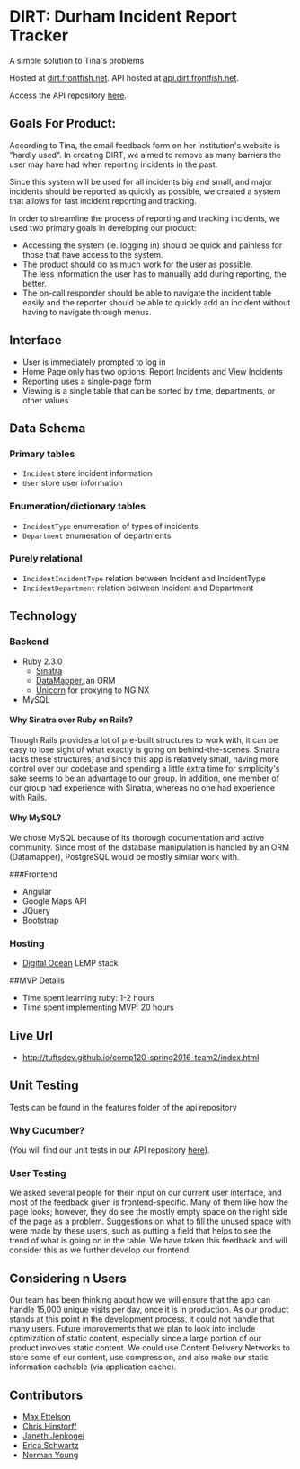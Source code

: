 # DIRT: Durham Incident Report Tracker
A simple solution to Tina's problems

Hosted at [dirt.frontfish.net](http://dirt.frontfish.net).
API hosted at [api.dirt.frontfish.net](http://api.dirt.frontfish.net).

Access the API repository [here](https://github.com/tuftsdev/comp120-spring2016-team2-api).
## Goals For Product:

According to Tina, the email feedback form on her institution's website 
is "hardly used".  In creating DIRT,  we aimed to remove as many barriers
the user may have had when reporting incidents in the past.

Since this system will be used for all incidents big and
small, and major incidents should be reported as quickly as possible, 
we created a system that allows for fast incident reporting
and tracking.

In order to streamline the process of reporting and tracking incidents, we used
two primary goals in developing our product:

 - Accessing the system (ie. logging in) should be quick and painless 
 for those that have access to the system.
 - The product should do as much work for the user as possible.  
 The less information the user has to manually add during reporting, the better.
 - The on-call responder should be able to navigate the incident table easily 
  and the reporter should be able to quickly add an incident without 
  having to navigate through menus.

## Interface
- User is immediately prompted to log in
- Home Page only has two options: Report Incidents and View Incidents
- Reporting uses a single-page form
- Viewing is a single table that can be sorted by time, departments, or other
  values

## Data Schema
### Primary tables
- `Incident` store incident information
- `User` store user information

### Enumeration/dictionary tables
- `IncidentType` enumeration of types of incidents
- `Department` enumeration of departments

### Purely relational
- `IncidentIncidentType` relation between Incident and IncidentType
- `IncidentDepartment` relation between Incident and Department

## Technology
### Backend
- Ruby 2.3.0
  - [Sinatra](http://www.sinatrarb.com/)
  - [DataMapper](http://datamapper.org/), an ORM
  - [Unicorn](http://rubygems.org/gems/unicorn/versions/5.0.1) for proxying to NGINX
- MySQL

#### Why Sinatra over Ruby on Rails?
  Though Rails provides a lot of pre-built structures to work with,
  it can be easy to lose sight of what exactly is going on behind-the-scenes.
  Sinatra lacks these structures, and since this app is relatively small, having
  more control over our codebase and spending a little extra time for simplicity's sake
  seems to be an advantage to our group. In addition, one member of our group had 
  experience with Sinatra, whereas no one had experience with Rails.

#### Why MySQL?
  We chose MySQL because of its thorough documentation and active community. Since
  most of the database manipulation is handled by an ORM (Datamapper), PostgreSQL would
  be mostly similar work with.

###Frontend
- Angular
- Google Maps API
- JQuery
- Bootstrap

### Hosting
- [Digital Ocean](http://digitalocean.com) LEMP stack

##MVP Details
- Time spent learning ruby: 1-2 hours
- Time spent implementing MVP: 20 hours

## Live Url
- http://tuftsdev.github.io/comp120-spring2016-team2/index.html

## Unit Testing
Tests can be found in the features folder of the api repository

### Why Cucumber?

(You will find our unit tests in our API repository [here](https://github.com/tuftsdev/comp120-spring2016-team2-api)).

### User Testing
We asked several people for their input on our current user interface, and most of the feedback given is frontend-specific. Many of them like how the page looks; however, they do see the mostly empty space on the right side of the page as a problem. Suggestions on what to fill the unused space with were made by these users, such as putting a field that helps to see the trend of what is going on in the table. We have taken this feedback and will consider this as we further develop our frontend.

## Considering n Users
Our team has been thinking about how we will ensure that the app can handle 15,000 unique visits per day, once it is in production. As our product stands at this point in the development process, it could not handle that many users. Future improvements that we plan to look into include optimization of static content, especially since a large portion of our product involves static content. We could use Content Delivery Networks to store some of our content, use compression, and also make our static information cachable (via application cache). 

## Contributors
- [Max Ettelson](http://github.com/mdettelson)
- [Chris Hinstorff](http://github.com/chinstorff)
- [Janeth Jepkogei](http://github.com/janethjepkogei)
- [Erica Schwartz](http://github.com/ericaschwa)
- [Norman Young](http://github.com/nyoung01)
